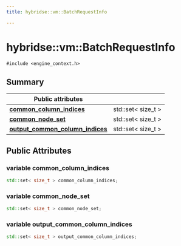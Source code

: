 ```yaml
---
title: hybridse::vm::BatchRequestInfo

---
```

# hybridse::vm::BatchRequestInfo



`#include <engine_context.h>`

## Summary


| **Public attributes**|    |
| -------------- | -------------- |
| **[common_column_indices](/hybridse/usage/api/c++/Classes/structhybridse_1_1vm_1_1_batch_request_info.md#variable-common_column_indices)**| std::set< size_t >  |
| **[common_node_set](/hybridse/usage/api/c++/Classes/structhybridse_1_1vm_1_1_batch_request_info.md#variable-common_node_set)**| std::set< size_t >  |
| **[output_common_column_indices](/hybridse/usage/api/c++/Classes/structhybridse_1_1vm_1_1_batch_request_info.md#variable-output_common_column_indices)**| std::set< size_t >  |

## Public Attributes

### variable common_column_indices

```cpp
std::set< size_t > common_column_indices;
```


### variable common_node_set

```cpp
std::set< size_t > common_node_set;
```


### variable output_common_column_indices

```cpp
std::set< size_t > output_common_column_indices;
```


